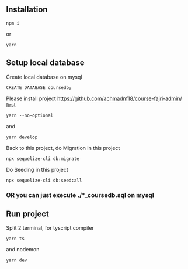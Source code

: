 ## Installation

```
npm i
```
or
```
yarn
````

## Setup local database

Create local database on mysql
```
CREATE DATABASE coursedb;
```

Please install project <https://github.com/achmadnf18/course-fajri-admin/> first
```
yarn --no-optional
```
and
```
yarn develop
```

Back to this project, do Migration in this project
```
npx sequelize-cli db:migrate
```

Do Seeding in this project
```
npx sequelize-cli db:seed:all
```

### OR you can just execute ./*_coursedb.sql on mysql

## Run project
Split 2 terminal, for tyscript compiler
```
yarn ts
```
and nodemon
```
yarn dev
```